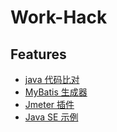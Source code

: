 # Work-Hack

## Features

* [java 代码比对](./java-code-diff)
* [MyBatis 生成器](./mybatis-generator)
* [Jmeter 插件](./jmeter-plugins)
* [Java SE 示例](./java-examples)